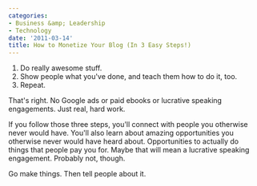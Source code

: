 ```yaml
---
categories:
- Business &amp; Leadership
- Technology
date: '2011-03-14'
title: How to Monetize Your Blog (In 3 Easy Steps!)
---
```


<ol>
<li>Do really awesome stuff.</li>
<li>Show people what you've done, and teach them how to do it, too.</li>
<li>Repeat.</li>
</ol>

That's right. No Google ads or paid ebooks or lucrative speaking engagements. Just real, hard work.

If you follow those three steps, you'll connect with people you otherwise never would have. You'll also learn about amazing opportunities you otherwise never would have heard about. Opportunities to actually do things that people pay you for. Maybe that will mean a lucrative speaking engagement. Probably not, though.

Go make things. Then tell people about it.